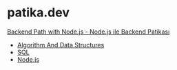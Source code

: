 # patika.dev

[Backend Path with Node.js - Node.js ile Backend Patikası](https://app.patika.dev/moduller/nodejs)

- [Algorithm And Data Structures](https://app.patika.dev/moduller/veri-yapilari-ve-algoritmalar)
- [SQL](https://app.patika.dev/moduller/sql)
- [Node.js](https://app.patika.dev/moduller/nodejs)
